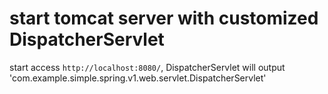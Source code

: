 # start tomcat server with customized DispatcherServlet

start access `http://localhost:8080/`, DispatcherServlet will output 'com.example.simple.spring.v1.web.servlet.DispatcherServlet'